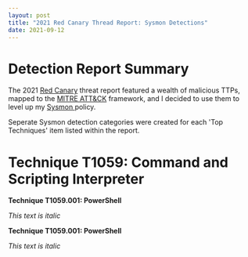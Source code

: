 ```yaml
---
layout: post
title: "2021 Red Canary Thread Report: Sysmon Detections"
date: 2021-09-12
---
```


<!-- <img src="{{site.url}}/img/MITRE_Nav_Kibana.jpg" alt="MITRE ATT&CK Navigator in Kibana" width="1000" height="500"> --> 

<ul>
</ul>

<h1>Detection Report Summary</h1>

<p>The 2021 <a href="https://redcanary.com/">Red Canary</a> threat report featured a wealth of malicious TTPs, mapped to the <a href="https://attack.mitre.org/">MITRE ATT&CK</a> framework, and I decided to use them to level up my <a href="https://docs.microsoft.com/en-us/sysinternals/downloads/sysmon"> Sysmon </a> policy.</p>

<p>Seperate Sysmon detection categories were created for each 'Top Techniques' item listed within the report.</p>

<h1>Technique T1059: Command and Scripting Interpreter</h1>

<b>Technique T1059.001: PowerShell</b>

<p><i>This text is italic</i></p>
  
<b>Technique T1059.001: PowerShell</b>

<p><i>This text is italic</i></p>
